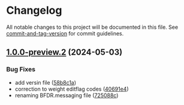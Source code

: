 # Changelog

All notable changes to this project will be documented in this file. See [commit-and-tag-version](https://github.com/absolute-version/commit-and-tag-version) for commit guidelines.

<a name="1.0.0-preview.2"></a>
## [1.0.0-preview.2](https://github.com/nightingaleproject/vital-records-dotnet/commit/725088c0632eff716e0e865b07014af595b99ca3) (2024-05-03)


### Bug Fixes

* add versin file ([58b8c1a](https://github.com/nightingaleproject/vital-record-dotnet-demo/commit/58b8c1ab7ea4fd1260ccf1d608a336d7c43a1ee3))
* correction to weight editflag codes ([40691e4](https://github.com/nightingaleproject/vital-records-dotnet/commit/40691e4631e436e3a2a20c5d0ed1d1a74ec94c13))
* renaming BFDR.messaging file ([725088c](https://github.com/nightingaleproject/vital-records-dotnet/commit/725088c0632eff716e0e865b07014af595b99ca33))